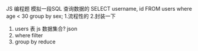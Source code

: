 <!--
 * @Author: Zzceaon
 * @Date: 2020-07-01 21:37:43
 * @LastEditTime: 2020-07-01 21:42:36
 * @LastEditors: Please set LastEditors
 * @Description: In User Settings Edit
 * @FilePath: \Course\js\SQL\README.md
--> 
JS 编程题
模拟一段SQL 查询数据的
SELECT username, id FROM users where age < 30 group by sex;
  1.流程性的
  2.封装一下

1. users 表
  js 数据集合?
  json
2. where
  filter
3. group by
  reduce